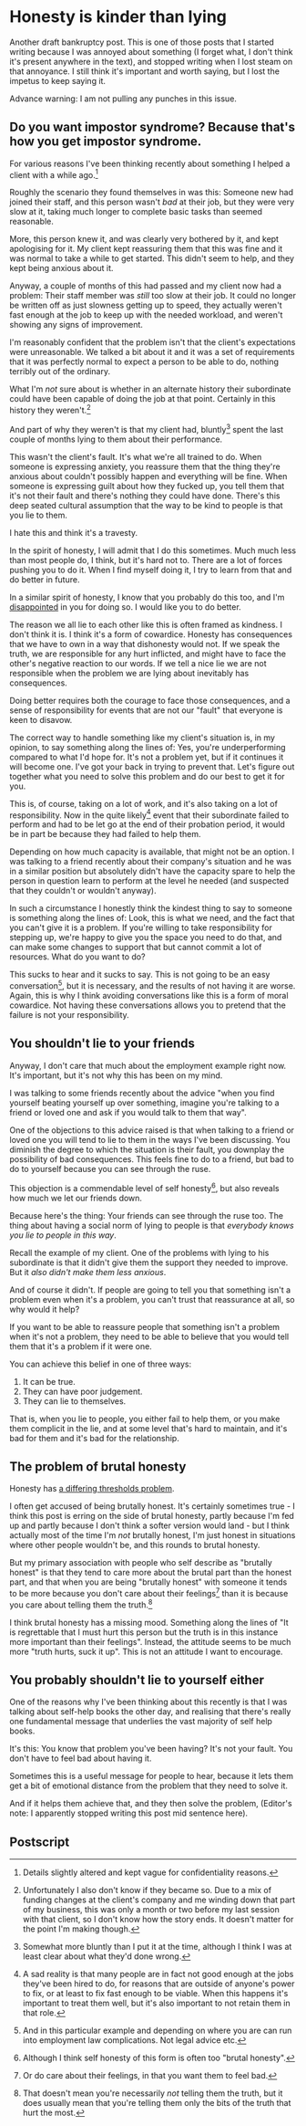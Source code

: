 # Honesty is kinder than lying

Another draft bankruptcy post. This is one of those posts that I started writing because I was annoyed about something (I forget what, I don't think it's present anywhere in the text),
and stopped writing when I lost steam on that annoyance. I still think it's important and worth saying, but I lost the impetus to keep saying it.

Advance warning: I am not pulling any punches in this issue.

## Do you want impostor syndrome? Because that's how you get impostor syndrome.

For various reasons I've been thinking recently about something I helped
a client with a while ago.[^1]

Roughly the scenario they found themselves in was this: Someone new had
joined their staff, and this person wasn't *bad* at their job, but they
were very slow at it, taking much longer to complete basic tasks than
seemed reasonable.

More, this person knew it, and was clearly very bothered by it, and kept
apologising for it. My client kept reassuring them that this was fine
and it was normal to take a while to get started. This didn't seem to
help, and they kept being anxious about it.

Anyway, a couple of months of this had passed and my client now had a
problem: Their staff member was *still* too slow at their job. It could
no longer be written off as just slowness getting up to speed, they
actually weren't fast enough at the job to keep up with the needed
workload, and weren't showing any signs of improvement.

I'm reasonably confident that the problem isn't that the client's
expectations were unreasonable. We talked a bit about it and it was a
set of requirements that it was perfectly normal to expect a person to
be able to do, nothing terribly out of the ordinary.

What I'm *not* sure about is whether in an alternate history their
subordinate could have been capable of doing the job at that point.
Certainly in this history they
weren't.[^2]

And part of why they weren't is that my client had,
bluntly[^3] spent the last couple of months lying to them about their performance.

This wasn't the client's fault. It's what we're all trained to do. When
someone is expressing anxiety, you reassure them that the thing they're
anxious about couldn't possibly happen and everything will be fine. When
someone is expressing guilt about how they fucked up, you tell them that
it's not their fault and there's nothing they could have done. There's
this deep seated cultural assumption that the way to be kind to people
is that you lie to them.

I hate this and think it's a travesty.

In the spirit of honesty, I will admit that I do this sometimes. Much
much less than most people do, I think, but it's hard not to. There are
a lot of forces pushing you to do it. When I find myself doing it, I try
to learn from that and do better in future.

In a similar spirit of honesty, I know that you probably do this too,
and I'm
[disappointed](https://drmaciver.substack.com/p/just-disappointed) in you for doing so. I would like
you to do better.

The reason we all lie to each other like this is often framed as
kindness. I don't think it is. I think it's a form of cowardice. Honesty
has consequences that we have to own in a way that dishonesty would not.
If we speak the truth, we are responsible for any hurt inflicted, and
might have to face the other's negative reaction to our words. If we
tell a nice lie we are not responsible when the problem we are lying
about inevitably has consequences.

Doing better requires both the courage to face those consequences, and a
sense of responsibility for events that are not our "fault" that
everyone is keen to disavow.

The correct way to handle something like my client's situation is, in my
opinion, to say something along the lines of: Yes, you're
underperforming compared to what I'd hope for. It's not a problem yet,
but if it continues it will become one. I've got your back in trying to
prevent that. Let's figure out together what you need to solve this
problem and do our best to get it for you.

This is, of course, taking on a lot of work, and it's also taking on a
lot of responsibility. Now in the quite
likely[^4] event that their subordinate
failed to perform and had to be let go at the end of their probation
period, it would be in part be because they had failed to help them.

Depending on how much capacity is available, that might not be an
option. I was talking to a friend recently about their company's
situation and he was in a similar position but absolutely didn't have
the capacity spare to help the person in question learn to perform at
the level he needed (and suspected that they couldn't or wouldn't
anyway).

In such a circumstance I honestly think the kindest thing to say to
someone is something along the lines of: Look, this is what we need, and
the fact that you can't give it is a problem. If you're willing to take
responsibility for stepping up, we're happy to give you the space you
need to do that, and can make some changes to support that but cannot
commit a lot of resources. What do you want to do?

This sucks to hear and it sucks to say. This is not going to be an easy
conversation[^5], but it is necessary, and the
results of not having it are worse. Again, this is why I think avoiding
conversations like this is a form of moral cowardice. Not having these
conversations allows you to pretend that the failure is not your
responsibility.

## You shouldn't lie to your friends

Anyway, I don't care that much about the employment example right now.
It's important, but it's not why this has been on my mind.

I was talking to some friends recently about the advice "when you find
yourself beating yourself up over something, imagine you're talking to a
friend or loved one and ask if you would talk to them that way".

One of the objections to this advice raised is that when talking to a
friend or loved one you will tend to lie to them in the ways I've been
discussing. You diminish the degree to which the situation is their
fault, you downplay the possibility of bad consequences. This feels fine
to do to a friend, but bad to do to yourself because you can see through
the ruse.

This objection is a commendable level of self
honesty[^6], but also reveals how much we
let our friends down.

Because here's the thing: Your friends can see through the ruse too. The
thing about having a social norm of lying to people is that *everybody
knows you lie to people in this way*.

Recall the example of my client. One of the problems with lying to his
subordinate is that it didn't give them the support they needed to
improve. But it *also didn't make them less anxious*.

And of course it didn't. If people are going to tell you that something
isn't a problem even when it's a problem, you can't trust that
reassurance at all, so why would it help?

If you want to be able to reassure people that something isn't a problem
when it's not a problem, they need to be able to believe that you would
tell them that it's a problem if it were one.

You can achieve this belief in one of three ways:

1.  It can be true.
2.  They can have poor judgement.
3.  They can lie to themselves.

That is, when you lie to people, you either fail to help them, or you
make them complicit in the lie, and at some level that's hard to
maintain, and it's bad for them and it's bad for the relationship.

## The problem of brutal honesty

Honesty has [a differing thresholds
problem](https://notebook.drmaciver.com/posts/2020-03-28-10:26.html).

I often get accused of being brutally honest. It's certainly sometimes
true - I think this post is erring on the side of brutal honesty, partly
because I'm fed up and partly because I don't think a softer version
would land - but I think actually most of the time I'm *not* brutally
honest, I'm just honest in situations where other people wouldn't be,
and this rounds to brutal honesty.

But my primary association with people who self describe as "brutally
honest" is that they tend to care more about the brutal part than the
honest part, and that when you are being "brutally honest" with someone
it tends to be more because you don't care about their
feelings[^7] than it is because you care
about telling them the truth.[^8]

I think brutal honesty has a missing mood. Something along the lines of
"It is regrettable that I must hurt this person but the truth is in this
instance more important than their feelings". Instead, the attitude
seems to be much more "truth hurts, suck it up". This is not an attitude
I want to encourage.

## You probably shouldn't lie to yourself either

One of the reasons why I've been thinking about this recently is that I
was talking about self-help books the other day, and realising that
there's really one fundamental message that underlies the vast majority
of self help books.

It's this: You know that problem you've been having? It's not your
fault. You don't have to feel bad about having it.

Sometimes this is a useful message for people to hear, because it lets
them get a bit of emotional distance from the problem that they need to
solve it.

And if it helps them achieve that, and they then solve the problem, (Editor's note: I apparently stopped writing this post mid sentence here).

## Postscript



[^1]: Details slightly altered and kept vague for confidentiality reasons.

[^2]: Unfortunately I also don't know if they became so. Due to a mix of
funding changes at the client's company and me winding down that part of
my business, this was only a month or two before my last session with
that client, so I don't know how the story ends. It doesn't matter for
the point I'm making though.

[^3]: Somewhat more bluntly than I put it at the time, although I think I was at least clear about what they'd done wrong.

[^4]: A sad reality is that many people are in fact not good enough at the
jobs they've been hired to do, for reasons that are outside of anyone's
power to fix, or at least to fix fast enough to be viable. When this
happens it's important to treat them well, but it's also important to
not retain them in that role.

[^5]: And in this particular example and depending on where you are can run
into employment law complications. Not legal advice etc.

[^6]: Although I think self honesty of this form is often too "brutal
honesty".

[^7]: Or do care about their feelings, in that you want them to feel bad.

[^8]: That doesn't mean you're necessarily *not* telling them the truth, but
it does usually mean that you're telling them only the bits of the truth
that hurt the most.
